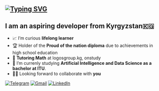 ## [![Typing SVG](https://readme-typing-svg.demolab.com?font=Fira+Code&weight=500&size=24&pause=1000&color=000BF7&repeat=false&width=435&lines=Hi+there%F0%9F%91%8B+My+name+is+Sanjar)](https://git.io/typing-svg)

<h2>I am an aspiring developer from Kyrgyzstan🇰🇬</h2>

- 📈 I’m curious **lifelong learner**
- 🏆 Holder of the **Proud of the nation diploma** due to achievements in high school education
- 🧠 **Tutoring Math** at logosgroup.kg, onstudy
- 🌱 I’m currenly studying **Artificial Intelligence and Data Science as a bachelor at ITU**.
- 👨‍💻 Looking forward to collaborate with **you**

  
[![Telegram](https://img.shields.io/badge/Telegram-2CA5E0?style=for-the-badge&logo=telegram&logoColor=white)](https://t.me/snj_krg) [![Gmail](https://img.shields.io/badge/Gmail-D14836?style=for-the-badge&logo=gmail&logoColor=white)](mailto:sanzhar.kirgizbaev@gmail.com) [![LinkedIn](https://img.shields.io/badge/linkedin-%230077B5.svg?style=for-the-badge&logo=linkedin&logoColor=white)](https://www.linkedin.com/in/sanzhar-kirgizbaev/)

